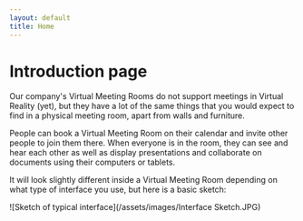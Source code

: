 ```yaml
---
layout: default
title: Home
---
```

# Introduction page

Our company's Virtual Meeting Rooms do not support meetings in Virtual Reality (yet), but they have a lot of the same things that you would expect to find in a physical meeting room, apart from walls and furniture.

People can book a Virtual Meeting Room on their calendar and invite other people to join them there.
When everyone is in the room, they can see and hear each other as well as display presentations and collaborate on documents using their computers or tablets.

It will look slightly different inside a Virtual Meeting Room depending on what type of interface you use, but here is a basic sketch:

![Sketch of typical interface](/assets/images/Interface Sketch.JPG)
